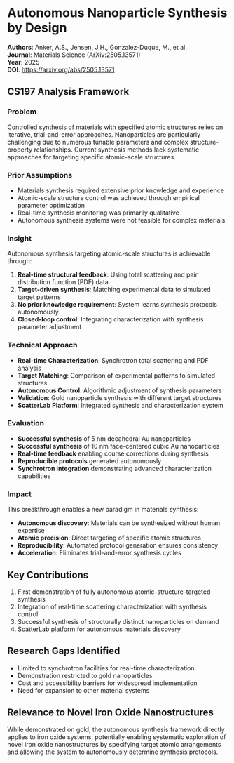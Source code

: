 # Autonomous Nanoparticle Synthesis by Design

**Authors**: Anker, A.S., Jensen, J.H., Gonzalez-Duque, M., et al.  
**Journal**: Materials Science (ArXiv:2505.13571)  
**Year**: 2025  
**DOI**: https://arxiv.org/abs/2505.13571

## CS197 Analysis Framework

### Problem
Controlled synthesis of materials with specified atomic structures relies on iterative, trial-and-error approaches. Nanoparticles are particularly challenging due to numerous tunable parameters and complex structure-property relationships. Current synthesis methods lack systematic approaches for targeting specific atomic-scale structures.

### Prior Assumptions
- Materials synthesis required extensive prior knowledge and experience
- Atomic-scale structure control was achieved through empirical parameter optimization
- Real-time synthesis monitoring was primarily qualitative
- Autonomous synthesis systems were not feasible for complex materials

### Insight
Autonomous synthesis targeting atomic-scale structures is achievable through:
1. **Real-time structural feedback**: Using total scattering and pair distribution function (PDF) data
2. **Target-driven synthesis**: Matching experimental data to simulated target patterns
3. **No prior knowledge requirement**: System learns synthesis protocols autonomously
4. **Closed-loop control**: Integrating characterization with synthesis parameter adjustment

### Technical Approach
- **Real-time Characterization**: Synchrotron total scattering and PDF analysis
- **Target Matching**: Comparison of experimental patterns to simulated structures
- **Autonomous Control**: Algorithmic adjustment of synthesis parameters
- **Validation**: Gold nanoparticle synthesis with different target structures
- **ScatterLab Platform**: Integrated synthesis and characterization system

### Evaluation
- **Successful synthesis** of 5 nm decahedral Au nanoparticles
- **Successful synthesis** of 10 nm face-centered cubic Au nanoparticles
- **Real-time feedback** enabling course corrections during synthesis
- **Reproducible protocols** generated autonomously
- **Synchrotron integration** demonstrating advanced characterization capabilities

### Impact
This breakthrough enables a new paradigm in materials synthesis:
- **Autonomous discovery**: Materials can be synthesized without human expertise
- **Atomic precision**: Direct targeting of specific atomic structures
- **Reproducibility**: Automated protocol generation ensures consistency
- **Acceleration**: Eliminates trial-and-error synthesis cycles

## Key Contributions
1. First demonstration of fully autonomous atomic-structure-targeted synthesis
2. Integration of real-time scattering characterization with synthesis control
3. Successful synthesis of structurally distinct nanoparticles on demand
4. ScatterLab platform for autonomous materials discovery

## Research Gaps Identified
- Limited to synchrotron facilities for real-time characterization
- Demonstration restricted to gold nanoparticles
- Cost and accessibility barriers for widespread implementation
- Need for expansion to other material systems

## Relevance to Novel Iron Oxide Nanostructures
While demonstrated on gold, the autonomous synthesis framework directly applies to iron oxide systems, potentially enabling systematic exploration of novel iron oxide nanostructures by specifying target atomic arrangements and allowing the system to autonomously determine synthesis protocols.